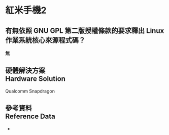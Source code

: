 # 紅米手機2
## 有無依照 GNU GPL 第二版授權條款的要求釋出 Linux 作業系統核心來源程式碼？
**無**

## 硬體解決方案<br />Hardware Solution
Qualcomm Snapdragon

## 參考資料<br />Reference Data
* 

